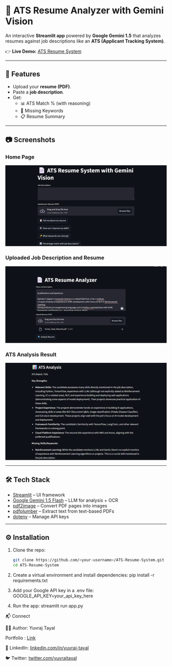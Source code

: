 # 📄 ATS Resume Analyzer with Gemini Vision

An interactive **Streamlit app** powered by **Google Gemini 1.5** that analyzes resumes against job descriptions like an **ATS (Applicant Tracking System)**.  

👉 **Live Demo:** [ATS Resume System](https://yuvraj-tayal-ats-resume-system.streamlit.app/)  

---

## 🚀 Features
- Upload your **resume (PDF)**.  
- Paste a **job description**.  
- Get:
  - 📊 ATS Match % (with reasoning)  
  - 🔑 Missing Keywords  
  - 📋 Resume Summary  

---

## 📷 Screenshots

### Home Page
![Home Page](./screenshots/home.png)


### Uploaded Job Description and Resume
![JD and Resume](./screenshots/med.png)

### ATS Analysis Result
![ATS Match](./screenshots/result.png)

<!-- *(Add screenshots in a `screenshots/` folder inside the repo)* -->

---

## 🛠️ Tech Stack
- [Streamlit](https://streamlit.io/) – UI framework  
- [Google Gemini 1.5 Flash](https://ai.google.dev/) – LLM for analysis + OCR  
- [pdf2image](https://pypi.org/project/pdf2image/) – Convert PDF pages into images  
- [pdfplumber](https://github.com/jsvine/pdfplumber) – Extract text from text-based PDFs  
- [dotenv](https://pypi.org/project/python-dotenv/) – Manage API keys  

---

## ⚙️ Installation

1. Clone the repo:
   ```bash
   git clone https://github.com/<your-username>/ATS-Resume-System.git
   cd ATS-Resume-System

2. Create a virtual environment and install dependencies:
   pip install -r requirements.txt

3. Add your Google API key in a .env file:
   GOOGLE_API_KEY=your_api_key_here

4. Run the app:
   streamlit run app.py


📬 Connect

👨‍💻 Author: Yuvraj Tayal

Portfolio : [Link](https://yuvraj-portfolio-seven.vercel.app/)

🔗 LinkedIn: [linkedin.com/in/yuvraj-tayal](https://www.linkedin.com/in/yuvraj-tayal-7a3a48356)

🐦 Twitter: [twitter.com/yuvrajtayal](https://x.com/YuvrajTayal)
